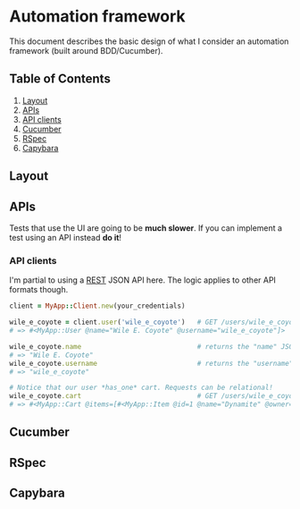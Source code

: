 # Automation framework
This document describes the basic design of what I consider an automation framework (built around BDD/Cucumber).

## Table of Contents
1. [Layout](#layout)
2. [APIs](#apis)
  1. [API clients](#api-clients)
3. [Cucumber](#cucumber)
4. [RSpec](#rspec)
5. [Capybara](#capybara)

##  Layout

## APIs
Tests that use the UI are going to be **much slower**. If you can
implement a test using an API instead **do it**!

### API clients
I'm partial to using a [REST][REST] JSON API here. The logic applies to other API formats though.

```ruby
client = MyApp::Client.new(your_credentials)

wile_e_coyote = client.user('wile_e_coyote')   # GET /users/wile_e_coyote
# => #<MyApp::User @name="Wile E. Coyote" @username="wile_e_coyote"]>

wile_e_coyote.name                             # returns the "name" JSON property
# => "Wile E. Coyote"
wile_e_coyote.username                         # returns the "username" JSON property
# => "wile_e_coyote"

# Notice that our user *has_one* cart. Requests can be relational!
wile_e_coyote.cart                             # GET /users/wile_e_coyote/cart
# => #<MyApp::Cart @items=[#<MyApp::Item @id=1 @name="Dynamite" @owner="wile_e_coyote">]>
```

## Cucumber

## RSpec

## Capybara

[REST]: http://en.wikipedia.org/wiki/Representational_state_transfer "Representational state transfer"
